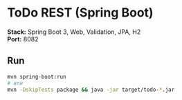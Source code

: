 # ToDo REST (Spring Boot)

**Stack:** Spring Boot 3, Web, Validation, JPA, H2  
**Port:** 8082

## Run
```bash
mvn spring-boot:run
# или
mvn -DskipTests package && java -jar target/todo-*.jar
